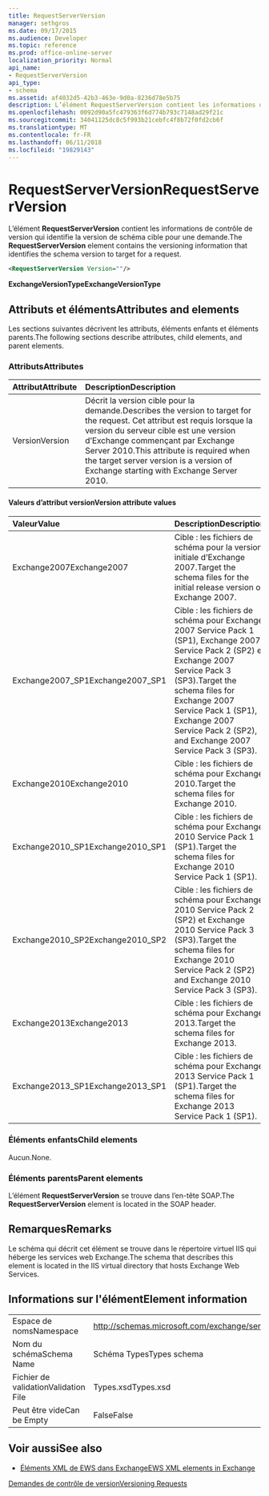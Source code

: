 ```yaml
---
title: RequestServerVersion
manager: sethgros
ms.date: 09/17/2015
ms.audience: Developer
ms.topic: reference
ms.prod: office-online-server
localization_priority: Normal
api_name:
- RequestServerVersion
api_type:
- schema
ms.assetid: af4032d5-42b3-463e-9d0a-8236d78e5b75
description: L’élément RequestServerVersion contient les informations de contrôle de version qui identifie la version de schéma cible pour une demande.
ms.openlocfilehash: 0092d90a5fc479363f6d774b793c7148ad29f21c
ms.sourcegitcommit: 34041125dc8c5f993b21cebfc4f8b72f0fd2cb6f
ms.translationtype: MT
ms.contentlocale: fr-FR
ms.lasthandoff: 06/11/2018
ms.locfileid: "19829143"
---
```

# <a name="requestserverversion"></a><span data-ttu-id="080d6-103">RequestServerVersion</span><span class="sxs-lookup"><span data-stu-id="080d6-103">RequestServerVersion</span></span>

<span data-ttu-id="080d6-104">L’élément **RequestServerVersion** contient les informations de contrôle de version qui identifie la version de schéma cible pour une demande.</span><span class="sxs-lookup"><span data-stu-id="080d6-104">The **RequestServerVersion** element contains the versioning information that identifies the schema version to target for a request.</span></span> 
  
```XML
<RequestServerVersion Version=""/>
```

 <span data-ttu-id="080d6-105">**ExchangeVersionType**</span><span class="sxs-lookup"><span data-stu-id="080d6-105">**ExchangeVersionType**</span></span>
## <a name="attributes-and-elements"></a><span data-ttu-id="080d6-106">Attributs et éléments</span><span class="sxs-lookup"><span data-stu-id="080d6-106">Attributes and elements</span></span>

<span data-ttu-id="080d6-107">Les sections suivantes décrivent les attributs, éléments enfants et éléments parents.</span><span class="sxs-lookup"><span data-stu-id="080d6-107">The following sections describe attributes, child elements, and parent elements.</span></span>
  
### <a name="attributes"></a><span data-ttu-id="080d6-108">Attributs</span><span class="sxs-lookup"><span data-stu-id="080d6-108">Attributes</span></span>

|<span data-ttu-id="080d6-109">**Attribut**</span><span class="sxs-lookup"><span data-stu-id="080d6-109">**Attribute**</span></span>|<span data-ttu-id="080d6-110">**Description**</span><span class="sxs-lookup"><span data-stu-id="080d6-110">**Description**</span></span>|
|:-----|:-----|
|<span data-ttu-id="080d6-111">Version</span><span class="sxs-lookup"><span data-stu-id="080d6-111">Version</span></span>  <br/> |<span data-ttu-id="080d6-112">Décrit la version cible pour la demande.</span><span class="sxs-lookup"><span data-stu-id="080d6-112">Describes the version to target for the request.</span></span> <span data-ttu-id="080d6-113">Cet attribut est requis lorsque la version du serveur cible est une version d’Exchange commençant par Exchange Server 2010.</span><span class="sxs-lookup"><span data-stu-id="080d6-113">This attribute is required when the target server version is a version of Exchange starting with Exchange Server 2010.</span></span>  <br/> |
   
#### <a name="version-attribute-values"></a><span data-ttu-id="080d6-114">Valeurs d’attribut version</span><span class="sxs-lookup"><span data-stu-id="080d6-114">Version attribute values</span></span>

|<span data-ttu-id="080d6-115">**Valeur**</span><span class="sxs-lookup"><span data-stu-id="080d6-115">**Value**</span></span>|<span data-ttu-id="080d6-116">**Description**</span><span class="sxs-lookup"><span data-stu-id="080d6-116">**Description**</span></span>|
|:-----|:-----|
|<span data-ttu-id="080d6-117">Exchange2007</span><span class="sxs-lookup"><span data-stu-id="080d6-117">Exchange2007</span></span>  <br/> |<span data-ttu-id="080d6-118">Cible : les fichiers de schéma pour la version initiale d’Exchange 2007.</span><span class="sxs-lookup"><span data-stu-id="080d6-118">Target the schema files for the initial release version of Exchange 2007.</span></span>  <br/> |
|<span data-ttu-id="080d6-119">Exchange2007_SP1</span><span class="sxs-lookup"><span data-stu-id="080d6-119">Exchange2007_SP1</span></span>  <br/> |<span data-ttu-id="080d6-120">Cible : les fichiers de schéma pour Exchange 2007 Service Pack 1 (SP1), Exchange 2007 Service Pack 2 (SP2) et Exchange 2007 Service Pack 3 (SP3).</span><span class="sxs-lookup"><span data-stu-id="080d6-120">Target the schema files for Exchange 2007 Service Pack 1 (SP1), Exchange 2007 Service Pack 2 (SP2), and Exchange 2007 Service Pack 3 (SP3).</span></span>  <br/> |
|<span data-ttu-id="080d6-121">Exchange2010</span><span class="sxs-lookup"><span data-stu-id="080d6-121">Exchange2010</span></span>  <br/> |<span data-ttu-id="080d6-122">Cible : les fichiers de schéma pour Exchange 2010.</span><span class="sxs-lookup"><span data-stu-id="080d6-122">Target the schema files for Exchange 2010.</span></span>  <br/> |
|<span data-ttu-id="080d6-123">Exchange2010_SP1</span><span class="sxs-lookup"><span data-stu-id="080d6-123">Exchange2010_SP1</span></span>  <br/> |<span data-ttu-id="080d6-124">Cible : les fichiers de schéma pour Exchange 2010 Service Pack 1 (SP1).</span><span class="sxs-lookup"><span data-stu-id="080d6-124">Target the schema files for Exchange 2010 Service Pack 1 (SP1).</span></span>  <br/> |
|<span data-ttu-id="080d6-125">Exchange2010_SP2</span><span class="sxs-lookup"><span data-stu-id="080d6-125">Exchange2010_SP2</span></span>  <br/> |<span data-ttu-id="080d6-126">Cible : les fichiers de schéma pour Exchange 2010 Service Pack 2 (SP2) et Exchange 2010 Service Pack 3 (SP3).</span><span class="sxs-lookup"><span data-stu-id="080d6-126">Target the schema files for Exchange 2010 Service Pack 2 (SP2) and Exchange 2010 Service Pack 3 (SP3).</span></span>  <br/> |
|<span data-ttu-id="080d6-127">Exchange2013</span><span class="sxs-lookup"><span data-stu-id="080d6-127">Exchange2013</span></span>  <br/> |<span data-ttu-id="080d6-128">Cible : les fichiers de schéma pour Exchange 2013.</span><span class="sxs-lookup"><span data-stu-id="080d6-128">Target the schema files for Exchange 2013.</span></span>  <br/> |
|<span data-ttu-id="080d6-129">Exchange2013_SP1</span><span class="sxs-lookup"><span data-stu-id="080d6-129">Exchange2013_SP1</span></span>  <br/> |<span data-ttu-id="080d6-130">Cible : les fichiers de schéma pour Exchange 2013 Service Pack 1 (SP1).</span><span class="sxs-lookup"><span data-stu-id="080d6-130">Target the schema files for Exchange 2013 Service Pack 1 (SP1).</span></span>  <br/> |
   
### <a name="child-elements"></a><span data-ttu-id="080d6-131">Éléments enfants</span><span class="sxs-lookup"><span data-stu-id="080d6-131">Child elements</span></span>

<span data-ttu-id="080d6-132">Aucun.</span><span class="sxs-lookup"><span data-stu-id="080d6-132">None.</span></span>
  
### <a name="parent-elements"></a><span data-ttu-id="080d6-133">Éléments parents</span><span class="sxs-lookup"><span data-stu-id="080d6-133">Parent elements</span></span>

<span data-ttu-id="080d6-134">L’élément **RequestServerVersion** se trouve dans l’en-tête SOAP.</span><span class="sxs-lookup"><span data-stu-id="080d6-134">The **RequestServerVersion** element is located in the SOAP header.</span></span> 
  
## <a name="remarks"></a><span data-ttu-id="080d6-135">Remarques</span><span class="sxs-lookup"><span data-stu-id="080d6-135">Remarks</span></span>

<span data-ttu-id="080d6-136">Le schéma qui décrit cet élément se trouve dans le répertoire virtuel IIS qui héberge les services web Exchange.</span><span class="sxs-lookup"><span data-stu-id="080d6-136">The schema that describes this element is located in the IIS virtual directory that hosts Exchange Web Services.</span></span>
  
## <a name="element-information"></a><span data-ttu-id="080d6-137">Informations sur l'élément</span><span class="sxs-lookup"><span data-stu-id="080d6-137">Element information</span></span>

|||
|:-----|:-----|
|<span data-ttu-id="080d6-138">Espace de noms</span><span class="sxs-lookup"><span data-stu-id="080d6-138">Namespace</span></span>  <br/> |http://schemas.microsoft.com/exchange/services/2006/types  <br/> |
|<span data-ttu-id="080d6-139">Nom du schéma</span><span class="sxs-lookup"><span data-stu-id="080d6-139">Schema Name</span></span>  <br/> |<span data-ttu-id="080d6-140">Schéma Types</span><span class="sxs-lookup"><span data-stu-id="080d6-140">Types schema</span></span>  <br/> |
|<span data-ttu-id="080d6-141">Fichier de validation</span><span class="sxs-lookup"><span data-stu-id="080d6-141">Validation File</span></span>  <br/> |<span data-ttu-id="080d6-142">Types.xsd</span><span class="sxs-lookup"><span data-stu-id="080d6-142">Types.xsd</span></span>  <br/> |
|<span data-ttu-id="080d6-143">Peut être vide</span><span class="sxs-lookup"><span data-stu-id="080d6-143">Can be Empty</span></span>  <br/> |<span data-ttu-id="080d6-144">False</span><span class="sxs-lookup"><span data-stu-id="080d6-144">False</span></span>  <br/> |
   
## <a name="see-also"></a><span data-ttu-id="080d6-145">Voir aussi</span><span class="sxs-lookup"><span data-stu-id="080d6-145">See also</span></span>



- [<span data-ttu-id="080d6-146">Éléments XML de EWS dans Exchange</span><span class="sxs-lookup"><span data-stu-id="080d6-146">EWS XML elements in Exchange</span></span>](ews-xml-elements-in-exchange.md)


[<span data-ttu-id="080d6-147">Demandes de contrôle de version</span><span class="sxs-lookup"><span data-stu-id="080d6-147">Versioning Requests</span></span>](http://msdn.microsoft.com/library/76877b0a-d2e5-4c74-9295-7b445a41d46a%28Office.15%29.aspx)

